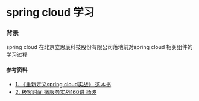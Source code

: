 # spring cloud 学习

### 背景

  spring cloud 在北京立思辰科技股份有限公司落地前对spring cloud 相关组件的学习过程



#### 参考资料
- [1. 《重新定义spring cloud实战》 这本书](https://book.douban.com/subject/30338647/)
- [2. 极客时间 微服务实战160讲 杨波](https://time.geekbang.org/course/intro/100007001)

